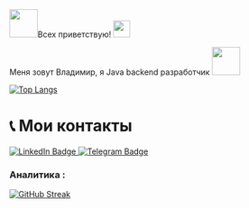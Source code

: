 <div id="header" align="left">
  <img src="https://media.giphy.com/media/VTtANKl0beDFQRLDTh/giphy.gif" width="50"
   
Всех приветствую!
  <img src="https://media.giphy.com/media/hvRJCLFzcasrR4ia7z/giphy.gif" width="30px"/>

Меня зовут Владимир, я Java backend разработчик <img src="https://media.giphy.com/media/WUlplcMpOCEmTGBtBW/giphy.gif" width="50"/>

  [![Top Langs](https://github-readme-stats.vercel.app/api/top-langs/?username=VladimirJG&layout=compact&theme=vision-friendly-dark)](https://github.com/anuraghazra/github-readme-stats)
<h1>📞 Мои контакты  </h1>
<div id="badges">
  <a href="https://www.linkedin.com/in/vladimir-danilov-568613237?lipi=urn%3Ali%3Apage%3Ad_flagship3_profile_view_base_contact_details%3BucYfV0AYQlSI%2FK5MH2nX%2FQ%3D%3D">
    <img src="https://img.shields.io/badge/LinkedIn-blue?style=for-the-badge&logo=linkedin&logoColor=white" alt="LinkedIn Badge"/>
  </a>
  <a href="https://t.me/JilinskiVV">
    <img src="https://img.shields.io/badge/Telegram-blue?style=for-the-badge&logo=telegram&logoColor=white" alt="Telegram Badge"/>
  </a>
</div>


###  Аналитика :
[![GitHub Streak](https://streak-stats.demolab.com?user=VladimirJG&theme=transparent&hide_border=true&mode=weekly&fire=FF2222&dates=2C68F6&currStreakLabel=2C68F6&currStreakNum=2C68F6)](https://git.io/streak-stats)

 <img src="https://komarev.com/ghpvc/?username=VladimirJG&style=flat-square&color=blue" alt=""/>

 
